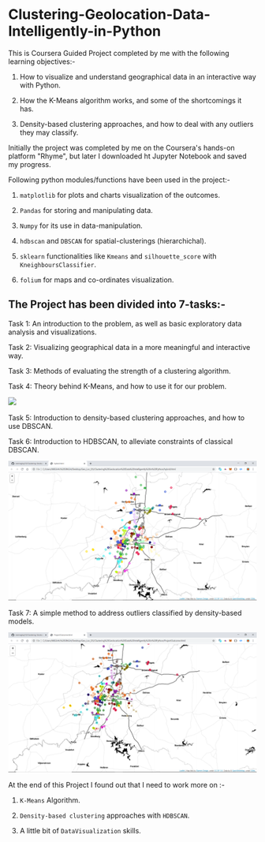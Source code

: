 # Clustering-Geolocation-Data-Intelligently-in-Python


This is Coursera Guided Project completed by me with the following learning objectives:-

1. How to visualize and understand geographical data in an interactive way with Python.

2. How the K-Means algorithm works, and some of the shortcomings it has.

3. Density-based clustering approaches, and how to deal with any outliers they may classify.

Initially the project was completed by me on the Coursera's hands-on platform "Rhyme", but later I downloaded ht Jupyter Notebook and saved my progress.

Following python modules/functions have been used in the project:-

1. `matplotlib` for plots and charts visualization of the outcomes.

2. `Pandas` for storing and manipulating data.

3. `Numpy` for its use in data-manipulation.

4. `hdbscan` and `DBSCAN` for spatial-clusterings (hierarchichal).

5. `sklearn` functionalities like `Kmeans` and `silhouette_score` with `KneighboursClassifier`.

6. `folium` for maps and co-ordinates visualization.


## The Project has been divided into 7-tasks:-

Task 1: An introduction to the problem, as well as basic exploratory data analysis and visualizations.

Task 2: Visualizing geographical data in a more meaningful and interactive way.

Task 3: Methods of evaluating the strength of a clustering algorithm.

Task 4: Theory behind K-Means, and how to use it for our problem.


<img src="pictues/kmeans.png">


Task 5: Introduction to density-based clustering approaches, and how to use DBSCAN.

Task 6: Introduction to HDBSCAN, to alleviate constraints of classical DBSCAN.

<img src="pictures/hybrid.png">

Task 7: A simple method to address outliers classified by density-based models.


<img src="pictures/projectoutcome.png">

At the end of this Project I found out that I need to work more on :-

1. `K-Means` Algorithm.

2. `Density-based clustering` approaches with `HDBSCAN`.

3. A little bit of `DataVisualization` skills.
